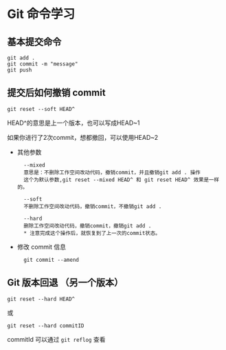 # Git 命令学习

## 基本提交命令
```shell
git add .
git commit -m "message"
git push
```

## 提交后如何撤销 commit

```shell
git reset --soft HEAD^
```

HEAD^的意思是上一个版本，也可以写成HEAD~1

如果你进行了2次commit，想都撤回，可以使用HEAD~2

- 其他参数
  ```shell
	--mixed 
	意思是：不删除工作空间改动代码，撤销commit，并且撤销git add . 操作
	这个为默认参数,git reset --mixed HEAD^ 和 git reset HEAD^ 效果是一样的。
	 
	--soft  
	不删除工作空间改动代码，撤销commit，不撤销git add . 
	 
	--hard
	删除工作空间改动代码，撤销commit，撤销git add . 
	* 注意完成这个操作后，就恢复到了上一次的commit状态。
  ```
  
- 修改 commit 信息
  ```shell
	git commit --amend
  ```

## Git 版本回退 （另一个版本）

```shell
git reset --hard HEAD^
```

或

```shell
git reset --hard commitID
```

commitId 可以通过 `git reflog` 查看